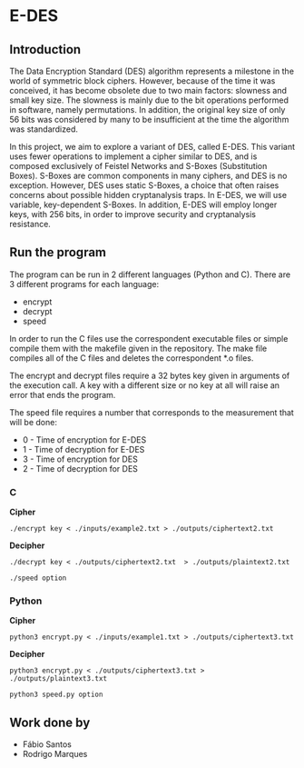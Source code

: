 # E-DES 

## Introduction
The Data Encryption Standard (DES) algorithm represents a milestone in the world of symmetric block ciphers. However, because of the time it was conceived, it has become obsolete due to two main factors: slowness and small key size. The slowness is mainly due to the bit operations performed in software, namely permutations. In addition, the original key size of only 56 bits was considered by many to be insufficient at the time the algorithm was standardized.

In this project, we aim to explore a variant of DES, called E-DES. This variant uses fewer operations to implement a cipher similar to DES, and is composed exclusively of Feistel Networks and S-Boxes (Substitution Boxes). S-Boxes are common components in many ciphers, and DES is no exception. However, DES uses static S-Boxes, a choice that often raises concerns about possible hidden cryptanalysis traps. In E-DES, we will use variable, key-dependent S-Boxes. In addition, E-DES will employ longer keys, with 256 bits, in order to improve security and cryptanalysis resistance. 


## Run the program
The program can be run in 2 different languages (Python and C). There are 3 different programs for each language:
- encrypt
- decrypt
- speed

In order to run the C files use the correspondent executable files or simple compile them with the makefile given in the repository. The make file compiles all of the C files and deletes the correspondent *.o files.

The encrypt and decrypt files require a 32 bytes key given in arguments of the execution call. A key with a different size or no key at all will raise an error that ends the program.

The speed file requires a number that corresponds to the measurement that will be done:
- 0 - Time of encryption for E-DES 
- 1 - Time of decryption for E-DES 
- 3 - Time of encryption for DES 
- 2 - Time of decryption for DES 

### C
**Cipher**
``` shell
./encrypt key < ./inputs/example2.txt > ./outputs/ciphertext2.txt 
```
**Decipher**
``` shell
./decrypt key < ./outputs/ciphertext2.txt  > ./outputs/plaintext2.txt
```
``` shell
./speed option
```
### Python
**Cipher**
``` shell
python3 encrypt.py < ./inputs/example1.txt > ./outputs/ciphertext3.txt
```
**Decipher**
``` shell
python3 encrypt.py < ./outputs/ciphertext3.txt > ./outputs/plaintext3.txt
```
``` shell
python3 speed.py option
```

## Work done by
- Fábio Santos
- Rodrigo Marques